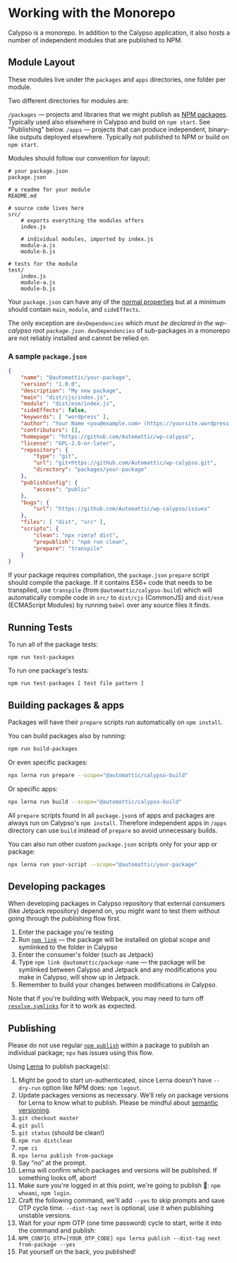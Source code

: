 # Working with the Monorepo

Calypso is a monorepo. In addition to the Calypso application, it also hosts a number of independent modules that are published to NPM.

## Module Layout

These modules live under the `packages` and `apps` directories, one folder per module.

Two different directories for modules are:

`/packages` — projects and libraries that we might publish as [NPM packages](https://docs.npmjs.com/about-packages-and-modules). Typically used also elsewhere in Calypso and build on `npm start`. See "Publishing" below.
`/apps` — projects that can produce independent, binary-like outputs deployed elsewhere. Typically not published to NPM or build on `npm start`.

Modules should follow our convention for layout:

```
# your package.json
package.json

# a readme for your module
README.md

# source code lives here
src/
	# exports everything the modules offers
	index.js

	# individual modules, imported by index.js
	module-a.js
	module-b.js

# tests for the module
test/
	index.js
	module-a.js
	module-b.js
```

Your `package.json` can have any of the [normal properties](https://docs.npmjs.com/files/package.json) but at a minimum should contain `main`, `module`, and `sideEffects`.

The only exception are `devDependencies` which _must be declared in the wp-calypso root `package.json`_. `devDependencies` of sub-packages in a monorepo are not reliably installed and cannot be relied on.

### A sample `package.json`

```json
{
	"name": "@automattic/your-package",
	"version": "1.0.0",
	"description": "My new package",
	"main": "dist/cjs/index.js",
	"module": "dist/esm/index.js",
	"sideEffects": false,
	"keywords": [ "wordpress" ],
	"author": "Your Name <you@example.com> (https://yoursite.wordpress.com/)",
	"contributors": [],
	"homepage": "https://github.com/Automattic/wp-calypso",
	"license": "GPL-2.0-or-later",
	"repository": {
		"type": "git",
		"url": "git+https://github.com/Automattic/wp-calypso.git",
		"directory": "packages/your-package"
	},
	"publishConfig": {
		"access": "public"
	},
	"bugs": {
		"url": "https://github.com/Automattic/wp-calypso/issues"
	},
	"files": [ "dist", "src" ],
	"scripts": {
		"clean": "npx rimraf dist",
		"prepublish": "npm run clean",
		"prepare": "transpile"
	}
}
```

If your package requires compilation, the `package.json` `prepare` script should compile the package. If it contains ES6+ code that needs to be transpiled, use `transpile` (from `@automattic/calypso-build`) which will automatically compile code in `src/` to `dist/cjs` (CommonJS) and `dist/esm` (ECMAScript Modules) by running `babel` over any source files it finds.

## Running Tests

To run all of the package tests:

`npm run test-packages`

To run one package's tests:

`npm run test-packages [ test file pattern ]`

## Building packages & apps

Packages will have their `prepare` scripts run automatically on `npm install`.

You can build packages also by running:

```bash
npm run build-packages
```

Or even specific packages:

```bash
npx lerna run prepare --scope="@automattic/calypso-build"
```

Or specific apps:

```bash
npx lerna run build --scope="@automattic/calypso-build"
```

All `prepare` scripts found in all `package.json`s of apps and packages are always run on Calypso's `npm install`. Therefore independent apps in `/apps` directory can use `build` instead of `prepare` so avoid unnecessary builds.

You can also run other custom `package.json` scripts only for your app or package:

```bash
npx lerna run your-script --scope="@automattic/your-package"
```

## Developing packages

When developing packages in Calypso repository that external consumers (like Jetpack repository) depend on, you might want to test them without going through the publishing flow first.

1. Enter the package you're testing
1. Run [`npm link`](https://docs.npmjs.com/cli/link) — the package will be installed on global scope and symlinked to the folder in Calypso
1. Enter the consumer's folder (such as Jetpack)
1. Type `npm link @automattic/package-name` — the package will be symlinked between Calypso and Jetpack and any modifications you make in Calypso, will show up in Jetpack.
1. Remember to build your changes between modifications in Calypso.

Note that if you're building with Webpack, you may need to turn off [`resolve.symlinks`](https://webpack.js.org/configuration/resolve/#resolvesymlinks) for it to work as expected.

## Publishing

Please do not use regular [`npm publish`](https://docs.npmjs.com/cli/publish) within a package to publish an individual package; `npx` has issues using this flow.

Using [Lerna](https://lernajs.io/) to publish package(s):

1. Might be good to start un-authenticated, since Lerna doesn't have `--dry-run` option like NPM does: `npm logout`.
1. Update packages versions as necessary. We’ll rely on package versions for Lerna to know what to publish. Please be mindful about [semantic versioning](https://semver.org/).
1. `git checkout master`
1. `git pull`
1. `git status` (should be clean!)
1. `npm run distclean`
1. `npm ci`
1. `npx lerna publish from-package`
1. Say “no” at the prompt.
1. Lerna will confirm which packages and versions will be published. If something looks off, abort!
1. Make sure you're logged in at this point, we're going to publish 🚀: `npm whoami`, `npm login`.
1. Craft the following command, we'll add `--yes` to skip prompts and save OTP cycle time. `--dist-tag next` is optional, use it when publishing unstable versions.
1. Wait for your npm OTP (one time password) cycle to start, write it into the command and publish:
1. `NPM_CONFIG_OTP=[YOUR_OTP_CODE] npx lerna publish --dist-tag next from-package --yes`
1. Pat yourself on the back, you published!
